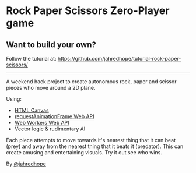 # Rock Paper Scissors Zero-Player game

## Want to build your own?

Follow the tutorial at: https://github.com/jahredhope/tutorial-rock-paper-scissors/

---

A weekend hack project to create autonomous rock, paper and scissor pieces who move around a 2D plane.

Using:

- [HTML Canvas](https://developer.mozilla.org/en-US/docs/Web/HTML/Element/canvas)
- [requestAnimationFrame Web API](https://developer.mozilla.org/en-US/docs/Web/API/window/requestAnimationFrame)
- [Web Workers Web API](https://developer.mozilla.org/en-US/docs/Web/API/Web_Workers_API)
- Vector logic & rudimentary AI

Each piece attempts to move towards it's nearest thing that it can beat (prey) and away from the nearest thing that it beats it (predator). This can create amusing and entertaining visuals. Try it out see who wins.

By [@jahredhope](https://github.com/jahredhope)
